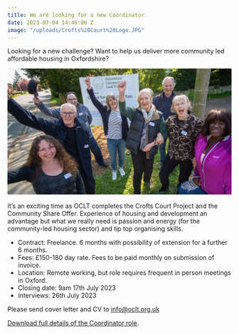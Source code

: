```yaml
---
title: We are looking for a new Coordinator
date: 2023-07-04 14:46:00 Z
image: "/uploads/Crofts%20Court%20Logo.JPG"
---
```


Looking for a new challenge? 
Want to help us deliver more community led affordable housing in Oxfordshire?

![oclt-board.png](/uploads/oclt-board.png)

It’s an exciting time as OCLT completes the Crofts Court Project and the Community Share Offer.
Experience of housing and development an advantage but what we really need is passion and energy (for the community-led housing sector) and tip top organising skills.

* Contract: Freelance. 6 months with possibility of extension for a further 6 months.
* Fees: £150-180 day rate. Fees to be paid monthly on submission of invoice.
* Location: Remote working, but role requires frequent in person meetings in Oxford.
* Closing date: 9am 17th July 2023  
* Interviews: 26th July 2023

Please send cover letter and CV to info@oclt.org.uk

[Download full details of the Coordinator role](/uploads/July%2023%20Co-ordinator%20JD.docx).
